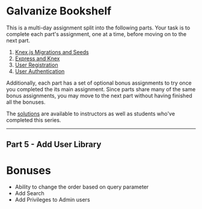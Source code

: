 # Galvanize Bookshelf

This is a multi-day assignment split into the following parts. Your task is to complete each part's assignment, one at a time, before moving on to the next part.

1. [Knex.js Migrations and Seeds](1_fs.md)
1. [Express and Knex](2_http.md)
1. [User Registration](3_express.md)
1. [User Authentication](4_rest.md)

Additionally, each part has a set of optional bonus assignments to try once you completed the its main assignment. Since parts share many of the same bonus assignments, you may move to the next part without having finished all the bonuses.

The [solutions](https://github.com/gSchool/galvanize-bookshelf-solution) are available to instructors as well as students who've completed this series.

---

## Part 5 - Add User Library

# Bonuses

* Ability to change the order based on query parameter
* Add Search
* Add Privileges to Admin users
